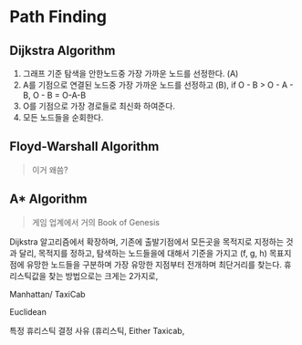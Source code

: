 # Path Finding 

## Dijkstra Algorithm 
  1. 그래프 기준 탐색을 안한노드중 가장 가까운 노드를 선정한다. (A)
  2. A를 기점으로 연결된 노드중 가장 가까운 노드를 선정하고 (B), if O - B > O - A - B, O - B = O-A-B
  3. O를 기점으로 가장 경로들로 최신화 하여준다.
  4. 모든 노드들을 순회한다. 
## Floyd-Warshall Algorithm 
 > 이거 왜씀?

## A* Algorithm 

> 게임 업계에서 거의 Book of Genesis

Dijkstra 알고리즘에서 확장하며, 기존에 출발기점에서 모든곳을 목적지로 지정하는 것과 달리, 
목적지를 정하고, 탐색하는 노드들을에 대해서 기준을 가지고 (f, g, h) 목표지점에 유망한 노드들을 구분하며 
가장 유망한 지점부터 전개하며 최단거리를 찾는다. 
휴리스틱값을 찾는 방법으로는 크게는 2가지로, 

Manhattan/ TaxiCab 

Euclidean

특정 휴리스틱 결정 사유 
(휴리스틱, Either Taxicab, 
